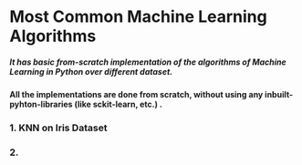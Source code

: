 # Most Common Machine Learning Algorithms

##### It has basic from-scratch implementation of the algorithms of Machine Learning in Python over different dataset. 
#### All the implementations are done from scratch, without using any inbuilt-pyhton-libraries (like sckit-learn, etc.) .


### 1. KNN on Iris Dataset
### 2. 
